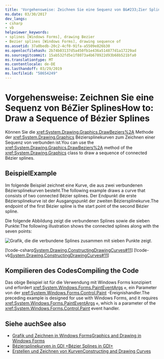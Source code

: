```yaml
---
title: 'Vorgehensweise: Zeichnen Sie eine Sequenz von B&#233;Zier Splines'
ms.date: 03/30/2017
dev_langs:
- csharp
- vb
helpviewer_keywords:
- splines [Windows Forms], drawing Bezier
- Bezier splines [Windows Forms], drawing sequence of
ms.assetid: 37a0bedb-20c2-4cf0-91fa-a5509e826b30
ms.openlocfilehash: 2b74b03137d5a450fb1e436a514877d1a17229ad
ms.sourcegitcommit: 15ab532fd5e1f8073a4b678922d93b68b521bfa0
ms.translationtype: MT
ms.contentlocale: de-DE
ms.lasthandoff: 03/29/2019
ms.locfileid: "58654249"
---
```

# <a name="how-to-draw-a-sequence-of-b233zier-splines"></a><span data-ttu-id="c432e-102">Vorgehensweise: Zeichnen Sie eine Sequenz von B&#233;Zier Splines</span><span class="sxs-lookup"><span data-stu-id="c432e-102">How to: Draw a Sequence of B&#233;zier Splines</span></span>
<span data-ttu-id="c432e-103">Können Sie die <xref:System.Drawing.Graphics.DrawBeziers%2A> Methode der <xref:System.Drawing.Graphics> Béziersplinekurven zum Zeichnen einer Sequenz von verbunden ist.</span><span class="sxs-lookup"><span data-stu-id="c432e-103">You can use the <xref:System.Drawing.Graphics.DrawBeziers%2A> method of the <xref:System.Drawing.Graphics> class to draw a sequence of connected Bézier splines.</span></span>  
  
## <a name="example"></a><span data-ttu-id="c432e-104">Beispiel</span><span class="sxs-lookup"><span data-stu-id="c432e-104">Example</span></span>  
 <span data-ttu-id="c432e-105">Im folgende Beispiel zeichnet eine Kurve, die aus zwei verbundenen Béziersplinekurven besteht.</span><span class="sxs-lookup"><span data-stu-id="c432e-105">The following example draws a curve that consists of two connected Bézier splines.</span></span> <span data-ttu-id="c432e-106">Der Endpunkt die erste Béziersplinekurve ist der Ausgangspunkt der zweiten Béziersplinekurve.</span><span class="sxs-lookup"><span data-stu-id="c432e-106">The endpoint of the first Bézier spline is the start point of the second Bézier spline.</span></span>  
  
 <span data-ttu-id="c432e-107">Die folgende Abbildung zeigt die verbundenen Splines sowie die sieben Punkte:</span><span class="sxs-lookup"><span data-stu-id="c432e-107">The following illustration shows the connected splines along with the seven points:</span></span>  
  
 ![Grafik, die die verbundene Splines zusammen mit sieben Punkte zeigt.](./media/how-to-draw-a-sequence-of-bezier-splines/bezier-spline-seven-points.png)  
  
 [!code-csharp[System.Drawing.ConstructingDrawingCurves#11](~/samples/snippets/csharp/VS_Snippets_Winforms/System.Drawing.ConstructingDrawingCurves/CS/Class1.cs#11)]
 [!code-vb[System.Drawing.ConstructingDrawingCurves#11](~/samples/snippets/visualbasic/VS_Snippets_Winforms/System.Drawing.ConstructingDrawingCurves/VB/Class1.vb#11)]  
  
## <a name="compiling-the-code"></a><span data-ttu-id="c432e-109">Kompilieren des Codes</span><span class="sxs-lookup"><span data-stu-id="c432e-109">Compiling the Code</span></span>  
 <span data-ttu-id="c432e-110">Das obige Beispiel ist für die Verwendung mit Windows Forms konzipiert und erfordert <xref:System.Windows.Forms.PaintEventArgs> `e`, ein Parameter von der <xref:System.Windows.Forms.Control.Paint> -Ereignishandler.</span><span class="sxs-lookup"><span data-stu-id="c432e-110">The preceding example is designed for use with Windows Forms, and it requires <xref:System.Windows.Forms.PaintEventArgs> `e`, which is a parameter of the <xref:System.Windows.Forms.Control.Paint> event handler.</span></span>  
  
## <a name="see-also"></a><span data-ttu-id="c432e-111">Siehe auch</span><span class="sxs-lookup"><span data-stu-id="c432e-111">See also</span></span>
- [<span data-ttu-id="c432e-112">Grafik und Zeichnen in Windows Forms</span><span class="sxs-lookup"><span data-stu-id="c432e-112">Graphics and Drawing in Windows Forms</span></span>](graphics-and-drawing-in-windows-forms.md)
- [<span data-ttu-id="c432e-113">Béziersplinekurven in GDI +</span><span class="sxs-lookup"><span data-stu-id="c432e-113">Bézier Splines in GDI+</span></span>](bezier-splines-in-gdi.md)
- [<span data-ttu-id="c432e-114">Erstellen und Zeichnen von Kurven</span><span class="sxs-lookup"><span data-stu-id="c432e-114">Constructing and Drawing Curves</span></span>](constructing-and-drawing-curves.md)
